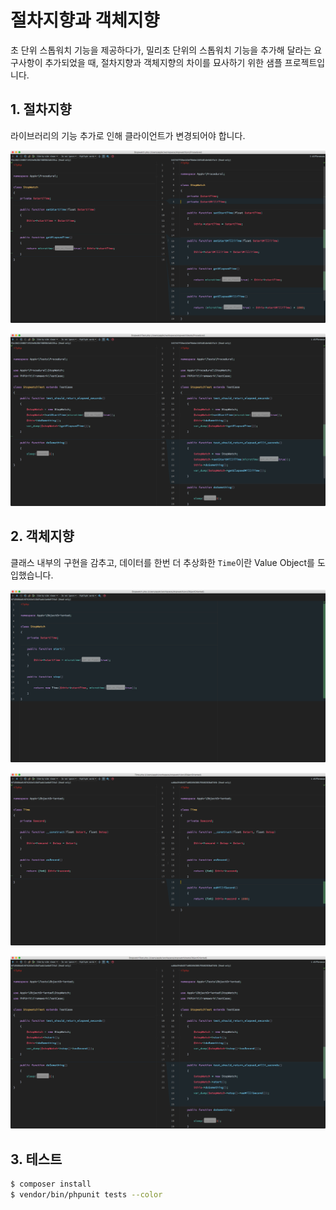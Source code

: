 # 절차지향과 객체지향

초 단위 스톱워치 기능을 제공하다가, 밀리초 단위의 스톱워치 기능을 추가해 달라는 요구사항이 추가되었을 때, 절차지향과 객체지향의 차이를 묘사하기 위한 샘플 프로젝트입니다.

## 1. 절차지향

라이브러리의 기능 추가로 인해 클라이언트가 변경되어야 합니다.

![](images/procedural-1.png)

![](images/procedural-2.png)

## 2. 객체지향

클래스 내부의 구현을 감추고, 데이터를 한번 더 추상화한 `Time`이란 Value Object를 도입했습니다.

![](images/oo-1.png)

![](images/oo-2.png)

![](images/oo-3.png)

## 3. 테스트

```bash
$ composer install
$ vendor/bin/phpunit tests --color
```